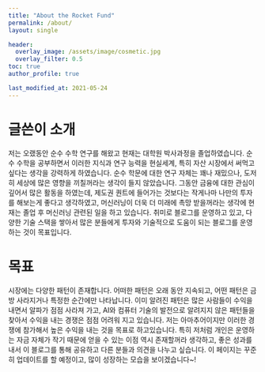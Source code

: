 ```yaml
---  
title: "About the Rocket Fund"
permalink: /about/
layout: single

header:
  overlay_image: /assets/image/cosmetic.jpg
  overlay_filter: 0.5
toc: true
author_profile: true

last_modified_at: 2021-05-24
---
```

# 글쓴이 소개

저는 오랬동안 순수 수학 연구를 해왔고 현재는 대학원 박사과정을 졸업하였습니다. 
순수 수학을 공부하면서 이러한 지식과 연구 능력을 현실세계, 특히 자산 시장에서 써먹고 싶다는 생각을
강력하게 하였습니다. 순수 학문에 대한 연구 자체는 꽤나 재밌으나, 도저히 세상에 많은 영향을 끼칠꺼라는 생각이
들지 않았습니다. 그동안 금융에 대한 관심이 깊어서 많은 활동을 하였는데, 제도권 퀀트에 들어가는 것보다는 작게나마 나만의 투자를
해보는게 좋다고 생각하였고, 머신러닝이 더욱 더 미래에 촉망 받을꺼라는 생각에 현재는 졸업 후 머신러닝 관련된 일을 하고 있습니다.
취미로 블로그를 운영하고 있고, 다양한 기술 스택을 쌓아서 많은 분들에게 투자와 기술적으로 도움이 되는 블로그를 운영하는 것이 목표입니다.


# 목표

시장에는 다양한 패턴이 존재합니다. 어떠한 패턴은 오래 동안 지속되고,
 어떤 패턴은 금방 사라지거나 특정한 순간에만 나타납니다. 
이미 알려진 패턴은 많은 사람들이 수익을 내면서 알파가 점점 사라져 가고,
AI와 컴퓨터 기술의 발전으로 알려지지 않은
패턴들을 찾아서 수익을 내는 경쟁은 점점 어려워 지고 있습니다.
저는 아마추어이지만 이러한 경쟁에 참가해서 높은 수익을 내는 것을 목표로 하고있습니다.
특히 저처럼 개인은 운영하는 자금 자체가 작기 때문에 얻을 수 있는 이점 역시 존재할꺼라 생각하고, 
좋은 성과를 내서 이 블로그를 통해 공유하고 다른 분들과 의견을 나누고 싶습니다.
이 페이지는 꾸준히 업데이트를 할 예정이고, 많이 성장하는 모습을 보이겠습니다~!

